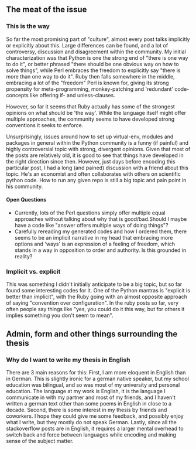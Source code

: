 ## The meat of the issue

### This is the way
So far the most promising part of "culture", almost every post talks implicitly or explicitly about this. Large differences can be found, and a lot of controversy, discussion and disagreement within the community. My initial characterization was that Python is one the strong end of "there is one way to do it", or better phrased "there should be one obvious way on how to solve things", while Perl embraces the freedom to explicitly say "there is more than one way to do it".
Ruby then falls somewhere in the middle, embracing a lot of the "freedom" Perl is known for, giving its strong propensity for meta-programming, monkey-patching and 'redundant' code-concepts like offering if- and unless-clauses.

However, so far it seems that Ruby actually has some of the strongest opinions on what should be 'the way'. While the language itself might offer multiple approaches, the community seems to have developed strong conventions it seeks to enforce.

Unsurprisingly, issues around how to set up virtual-env, modules and packages in general within the Python community is a funny (if painful) and highly controversial topic with strong, divergent opinions. Given that most of the posts are relatively old, it is good to see that things have developed in the right direction since then. However, just days before encoding this particular post, I had a long (and pained) discussion with a friend about this topic. He's an economist and often collaborates with others on scientific python code. How to run any given repo is still a big topic and pain point in his community.

#### Open Questions
- Currently, lots of the Perl questions simply offer multiple equal approaches without talking about why that is  good/bad.Should I maybe have a code like "answer offers multiple ways of doing things"?
- Carefully rereading my generated codes and how I ordered them, there seems to be an implicit narrative in my head that embracing more options and 'ways' is an expression of a feeling of freedom, which stands in a way in opposition to order and authority. Is this grounded in reality?

### Implicit vs. explicit
This was something I didn't initially anticipate to be a big topic, but so far  found some interesting codes for it. One of the Python mantras is "explicit is better than implicit", with the Ruby going with an almost opposite approach of saying "convention over configuration". In the ruby posts so far, very often people say things like "yes, you could do it this way, but for others it implies something you don't seem to mean".

## Admin, form and other things surrounding the thesis

### Why do I want to write my thesis in English

There are 3 main reasons for this: First, I am more eloquent in English than in German. This is slightly ironic for a german native speaker, but my school education was bilingual, and so was most  of my university and personal education. The language at my work is English, it is the language I communicate in with my partner and most of my friends, and I haven't written a german text other than some poems in English in close to a decade.
Second, there is some interest in my thesis by friends and coworkers. I hope they could give me some feedback, and possibly enjoy what I write, but they mostly do not speak German.
Lastly, since all the stackoverflow posts are in English, it requires a larger mental overhead to switch back and force between languages while encoding and making sense of the subject matter.
